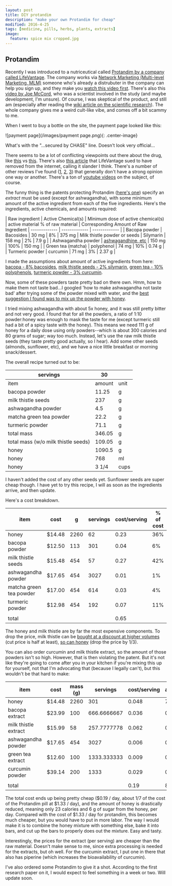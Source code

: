 ```yaml
---
layout: post
title: DIY protandim
description: "make your own Protandim for cheap"
modified: 2016-4-25
tags: [medicine, pills, herbs, plants, extracts]
image:
  feature: spice mix cropped.jpg
---
```


## Protandim

Recently I was introduced to a nutriceutical called [Protandim by a company called LifeVantage](http://www.lifevantage.com/).  The company works via [Network Marketing (Multi-level Marketing, MLM)](https://en.wikipedia.org/wiki/Multi-level_marketing) someone who's already a distrubuter in the company can help you sign up, and they make you [watch this video first](https://www.youtube.com/watch?v=LTBpSjiTWv0).  There's also this [video by Joe McCord](https://www.youtube.com/watch?v=_45LiaZzt8w&feature=youtu.be), who was a scientist involved in the study (and maybe development, I'm unsure).  Of course, I was skeptical of the product, and still am (especially after reading the [wiki article on the scientific research](https://en.wikipedia.org/wiki/Protandim#Research)).  The whole company gives me a weird cult-like vibe, and comes off a bit scammy to me.

When I went to buy a bottle on the site, the payment page looked like this:

![payment page](/images/payment page.png){: .center-image}

What's with the "...secured by CHASE" line.  Doesn't look very official... 

There seems to be a lot of conflicting viewpoints out there about the drug, like [this](https://www.google.com/url?sa=t&rct=j&q=&esrc=s&source=web&cd=6&cad=rja&uact=8&ved=0ahUKEwjN_NaZhKvMAhWLzoMKHXYGD9MQFggrMAU&url=http%3A%2F%2Fprotandimretort.com%2Fprotandim-dr-mccord-inventor-vs-paul-myhill%2F&usg=AFQjCNHfl8PjAE6EQvvv197z4ZaXwQbE3w&sig2=P1ogDLzPd_EWKqkUCq6ZCw) vs [this](http://protandimretort.com/protandim-dr-mccord-inventor-vs-paul-myhill/).  There's also [this article](http://web.archive.org/web/20101114031418/http://www.lazymanandmoney.com/lifevantage-protandim-scam) that LifeVantage sued to have removed from the internet, calling it slander I think.  There's a number of other reviews I've found ([1](http://supplement-geek.com/protandim-research-review-lifevantage/), [2](http://themedicineguy.com/protandim-life-extender-or-money-waster/), [3](https://www.sciencebasedmedicine.org/protandim-another-kind-of-antioxidant/)) that generally don't have a strong opinion one way or another.  There's a ton of [youtube videos](https://www.youtube.com/results?search_query=protandim) on the subject, of course.

The funny thing is the patents protecting Protandim ([here's one](https://www.google.com/patents/US7923045?dq=protandim&hl=en&sa=X&ved=0ahUKEwjIp_SvgavMAhXHxIMKHeCTD5IQ6AEIHDAA)) specify an *extract* must be used (except for ashwagandha), with some minimum amount of the active ingredient from each of the five ingredients.  Here's the ingredients, active chemicals, and amounts required:

| Raw ingredient | Active Chemical(s) | Minimum dose of active chemical(s) | active material % of raw material | Corresponding Amount of Raw Ingredient
| ------------- | ------------- | ------------- |
| Bacopa powder  | Bacosides  | 30 mg | 8% | 375 mg
| Milk thistle powder or seeds  | Silymarin  | 158 mg | 2% | 7.9 g |
| Ashwagandha powder  | [ashwagandhine, etc](https://www.mountainroseherbs.com/products/ashwagandha-root-powder/profile)  | 150 mg | 100% | 150 mg |
| Green tea (matcha)  | polyphenol  | 74 mg | 10% | 0.74 g |
| Turmeric powder  | curcumin  | 71 mg | 3% | 2.37 g |


I made the assumptions about amount of active ingredients from here: [bacopa - 8% bacosides](https://examine.com/supplements/bacopa-monnieri/), [milk thistle seeds - 2% silymarin](https://examine.com/supplements/bacopa-monnieri/), [green tea - 10% polyphenols](http://www.teatech.com/faqs.php), [turmeric powder - 3% curcumin](http://www.ncbi.nlm.nih.gov/pubmed/17044766).

Now, some of these powders taste pretty bad on there own.  Hmm, how to make them not taste bad...I googled 'how to make ashwagandha not taste bad' after trying some of the powder mixed with water, and the [best suggestion I found was to mix up the powder with honey](https://www.quora.com/Whats-the-best-way-to-consume-Ashwagandha-powder).

I tried mixing ashwagandha with about 5x honey, and it was still pretty bitter and not very good.  I found that for all the powders, a ratio of 1:10 powder:honey was enough to mask the taste for me (except turmeric still had a bit of a spicy taste with the honey).  This means we need 111 g of honey for a daily dose using only powders--which is about 300 calories and 80 grams of sugar; way too much.  Instead, let's use the raw milk thistle seeds (they taste pretty good actually, so I hear).  Add some other seeds (almonds, sunflower, etc), and we have a nice little breakfast or morning snack/dessert.

The overall recipe turned out to be:

| servings                        | 30      |      |
|---------------------------------|---------|------|
| item                            | amount  | unit |
| bacopa powder                   | 11.25   | g    |
| milk thistle seeds              | 237     | g    |
| ashwagandha powder              | 4.5     | g    |
| matcha green tea powder         | 22.2    | g    |
| turmeric powder                 | 71.1    | g    |
| total mass                      | 346.05  | g    |
| total mass (w/o milk thistle seeds) | 109.05  | g    |
| honey                           | 1090.5  | g    |
| honey                           | 768 | ml   |
| honey                           | 3 1/4     | cups |

I haven't added the cost of any other seeds yet.  Sunflower seeds are super cheap though.
I have yet to try this recipe, I will as soon as the ingredients arrive, and then update.


Here's a cost breakdown.

| item                    | cost  | g    | servings | cost/serving | % of cost | link                                                                                                                                                          |
|-------------------------|-------|------|----------|--------------|-----------|---------------------------------------------------------------------------------------------------------------------------------------------------------------|
| honey                   | $14.48 | 2260 | 62       | 0.23         | 36%       | [link](http://www.walmart.com/ip/Pure-N-Simple-100-Pure-Honey-80-oz/19857743?reviews_limit=10&)                                                                       |
| bacopa powder           | $12.50  | 113  | 301      | 0.04         | 6%        | [link](http://www.ebay.com/itm/4-oz-Bacopa-Monnieri-Powder-Bacopa-Monnieri-113-g-25-lb-/181819981382?hash=item2a5550be46:g:idAAAOSwqu9VQSqS)                          |
| milk thistle seeds      | $15.48 | 454  | 57       | 0.27         | 42%       | [link](http://www.ebay.com/itm/Milk-Thistle-Seeds-Organic-1-lb-Pkg-/182046952805?hash=item2a62d80d65:g:ViIAAOSwoBtW3c0N)                                          |
| ashwagandha powder      | $17.65 | 454  | 3027     | 0.01         | 1%        | [link](http://www.ebay.com/itm/Ashwagandha-Root-Powder-1-LB-16oz-Withania-Somnifera-Non-GMO-/300951025064?var=&hash=item46121435a8:m:mGlOR7esWOL8llOYe-dBgcg)         |
| matcha green tea powder | $17.00    | 454  | 614      | 0.03         | 4%        | [link](http://www.ebay.com/itm/PURE-MATCHA-GREEN-TEA-POWDER-100-NATURAL-1-LB-16-OZ-/151904213664?hash=item235e325aa0:g:mxYAAOSwHQ9WYHbY)                              |
| turmeric powder         | $12.98 | 454  | 192      | 0.07         | 11%       | [link](http://www.ebay.com/itm/100-Pure-HIGHEST-QUALITY-1Lb-TURMERIC-ROOT-GROUND-POWDER-Curcuma-Longa-16oz-453g-/381532902602?hash=item58d52214ca:g:Gg0AAOSwpzdWqrYL) |
|                         |       |      |          |              |           |                                                                                                                                                               |
| total                   |       |      |          | 0.65         |           |    

The honey and milk thistle are by far the most expensive components.  To drop the price, milk thistle can be [bought at a discount at higher volumes](http://www.herbco.com/p-380-milk-thistle-seed-whole.aspx?test=zeros&utm_expid=8790734-0.3AeVqw8lSiWXCekb73M-rw.1&gclid=CjwKEAjwgPe4BRCB66GG8PO69QkSJAC4EhHhS3iCKx-efUbnlDksK3ApFaSmpyqYHM1l0yiEnYzGAhoCLyzw_wcB&utm_referrer=https%3A%2F%2Fwww.google.com%2F) (cut price is half at least), [so can honey](http://www.webstaurantstore.com/monarchs-choice-bakers-special-honey-60-lb-pail/789HONBAKE60.html?utm_source=Google&utm_medium=cpc&utm_campaign=GoogleShopping&gclid=CjwKEAjwgPe4BRCB66GG8PO69QkSJAC4EhHhy6P7wW0oKPYBUF5oEGUEJ9pddzW8uF8tHZOJdU44mBoC0kXw_wcB) (drop the price by 1/3).

You can also order curcumin and milk thistle extract, so the amount of those powders isn't so high.  However, that is then violating the patent.  But it's not like they're going to come after you in your kitchen if you're mixing this up for yourself, not that I'm advocating that (because I legally can't), but this wouldn't be that hard to make:

| item                 | cost   | mass (g) | servings    | cost/serving | amount/serving |                                                                                                                                                                                  |
|----------------------|--------|----------|-------------|--------------|----------------|----------------------------------------------------------------------------------------------------------------------------------------------------------------------------------|
| honey                | $14.48 | 2260     | 301         | 0.048        | 7.500          | [link](http://www.walmart.com/ip/Pure-N-Simple-100-Pure-Honey-80-oz/19857743?reviews_limit=10&)                                                                                  |
| bacopa extract       | $23.99 | 100      | 666.6666667 | 0.036        | 0.150          | [link](http://www.ebay.com/itm/Bacopa-Monnieri-50-1-Extract-Powder-50-Bacosides-Memory-Supplement-Free-Postage-/172087370558?var=&hash=item281134e33e:m:mOBY09syzLVzErfrYJhtwzw) |
| milk thistle extract | $15.99 | 58       | 257.7777778 | 0.062        | 0.225          | [link](http://www.ebay.com/itm/Milk-Thistle-80-Silymarin-Natural-Seed-Extract-Powder-Silybum-marianum-/111742973795?var=&hash=item1a04667763:m:m-FMUtm6RFAOOtExOMnvWdw)          |
| ashwagandha powder   | $17.65 | 454      | 3027        | 0.006        | 0.150          | [link](http://www.ebay.com/itm/Ashwagandha-Root-Powder-1-LB-16oz-Withania-Somnifera-Non-GMO-/300951025064?var=&hash=item46121435a8:m:mGlOR7esWOL8llOYe-dBgcg)                    |
| green tea extract    | $12.60 | 100      | 1333.333333 | 0.009        | 0.075          | [link](http://www.ebay.com/itm/100g-Green-Tea-EXTRACT-Powder-98-Polyphenol-50-EGCG-80-Catechins-FREE-SHIP-/151565216451?hash=item2349fdaac3:g:ZK0AAOSwmrlUxA3Q)                  |
| curcumin powder      | $39.14 | 200      | 1333        | 0.029        | 0.150          | [link](http://www.ebay.com/itm/Turmeric-Curcumin-95-Piperine-Powder-Extract-Supplement-High-Bioavailability-/172003708801?)                                                      |
|                      |        |          |             |              |                |                                                                                                                                                                                  |
| total                |        |          |             | 0.19         | 8.250          |               

The total cost ends up being pretty cheap ($0.19 / day, about 1/7 of the cost of the Protandim pill at $1.33 / day), and the amount of honey is drastically reduced, meaning only 23 calories and 6 g of sugar from the honey, per day.  Compared with the cost of $1.33 / day for protandim, this becomes much cheaper, but you would have to put in more labor.  The way I would make it is to combine the honey mixture with something else, bake it into bars, and cut up the bars to properly does out the mixture.  Easy and tasty.

Interestingly, the prices for the extract (per serving) are cheaper than the raw material.  Doesn't make sense to me, since extra processing is needed for the extracts, but oh well.  For the curcumin extract, I put one in there that also has piperine (which increases the bioavailability of curcumin).

I've also ordered some Protandim to give it a shot.  According to the first research paper on it, I would expect to feel something in a week or two.  Will update soon.